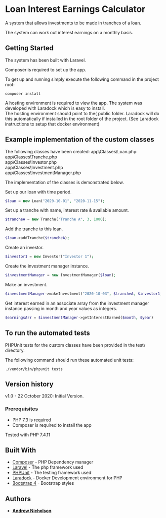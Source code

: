 # Loan Interest Earnings Calculator

A system that allows investments to be made in tranches of a loan.

The system can work out interest earnings on a monthly basis. 

## Getting Started
The system has been built with Laravel.

Composer is required to set up the app.

To get up and running simply execute the following command in the project root:
```console
composer install
```
A hosting environment is required to view the app. The system was developed with Laradock which is easy to install.\
The hosting environment should point to the( public folder. Laradock will do this automatically if installed in the root folder of the project.
(See Laradock instructions to setup that docker environment)

## Example implementation of the custom classes
The following classes have been created:
app\Classes\Loan.php\
app\Classes\Tranche.php\
app\Classes\Investor.php\
app\Classes\Investment.php\
app\Classes\InvestmentManager.php

The implementation of the classes is demonstrated below.

Set up our loan with time period.
```php
$loan = new Loan("2020-10-01", "2020-11-15");
```

Set up a tranche with name, interest rate & available amount.
```php
$trancheA = new Tranche("Tranche A", 3, 1000);
```

Add the tranche to this loan.
```php
$loan->addTranche($trancheA);
```

Create an investor.
```php
$investor1 = new Investor("Investor 1");
```

Create the investment manager instance.
```php
$investmentManager = new InvestmentManager($loan);
```

Make an investment.
```php
$investmentManager->makeInvestment("2020-10-03", $trancheA, $investor1, 1000);
```

Get interest earned in an associate array from the investment manager instance passing in month and year values as integers.
```php
$earningsArr = $investmentManager->getInterestEarned($month, $year)
```
##	To run the automated tests
PHPUnit tests for the custom classes have been provided in the test\ directory.

The following command should run these automated unit tests:
```console
./vendor/bin/phpunit tests
```

## Version history
v1.0 - 22 October 2020: Initial Version. 


### Prerequisites
- PHP 7.3 is required 
- Composer is required to install the app

Tested with PHP 7.4.11

## Built With

* [Composer](https://getcomposer.org/) - PHP Dependency manager
* [Laravel](https://laravel.com/) - The php framework used
* [PHPUnit](https://phpunit.de/) - The testing framework used
* [Laradock](https://laradock.io/) - Docker Development environment for PHP
* [Bootstrap 4](https://getbootstrap.com/docs/4.0/getting-started/introduction/) - Bootstrap styles

## Authors

* **[Andrew Nicholson](https://github.com/agdnicholson)**